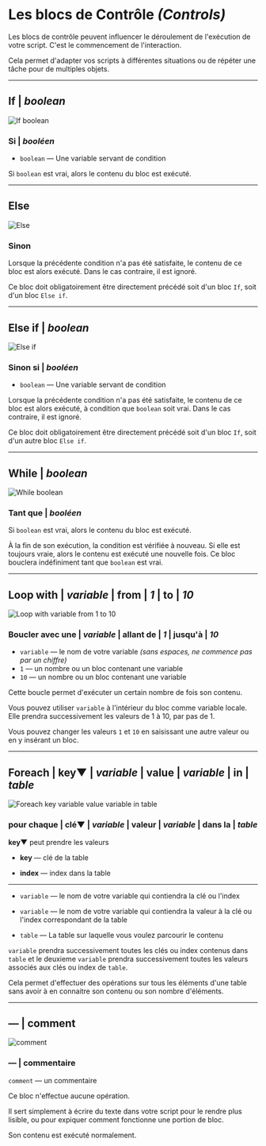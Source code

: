 # Les blocs de Contrôle *(Controls)* #

Les blocs de contrôle peuvent influencer le déroulement de l'exécution de votre script. C'est le commencement de l'interaction.

Cela permet d'adapter vos scripts à différentes situations ou de répéter une tâche pour de multiples objets.

----

## If | *boolean* ##

![If boolean](http://i.imgur.com/nH8Bgh5.png)

### Si | *booléen* ###

 * ``boolean`` — Une variable servant de condition

Si ``boolean`` est vrai, alors le contenu du bloc est exécuté.

----

## Else ##

![Else](http://i.imgur.com/IXmFdU3.png)

### Sinon ###

Lorsque la précédente condition n'a pas été satisfaite, le contenu de ce bloc est alors exécuté. Dans le cas contraire, il est ignoré.

Ce bloc doit obligatoirement être directement précédé soit d'un bloc ``If``, soit d'un bloc ``Else if``.

----

## Else if | *boolean* ##

![Else if](http://i.imgur.com/nNE662y.png)

### Sinon si | *booléen* ###

 * ``boolean`` — Une variable servant de condition

Lorsque la précédente condition n'a pas été satisfaite, le contenu de ce bloc est alors exécuté, à condition que ``boolean`` soit vrai. Dans le cas contraire, il est ignoré.

Ce bloc doit obligatoirement être directement précédé soit d'un bloc ``If``, soit d'un autre bloc ``Else if``.

----

## While | *boolean* ##

![While boolean](http://i.imgur.com/IS30fVI.png)

### Tant que | *booléen* ##

Si ``boolean`` est vrai, alors le contenu du bloc est exécuté.

À la fin de son exécution, la condition est vérifiée à nouveau. Si elle est toujours vraie, alors le contenu est exécuté une nouvelle fois. Ce bloc bouclera indéfiniment tant que ``boolean`` est vrai.

----

## Loop with | *variable* | from | *1* | to | *10* ##

![Loop with variable from 1 to 10](http://i.imgur.com/TxySyMX.png)

### Boucler avec une | *variable* | allant de | *1* | jusqu'à | *10* ###

 * ``variable`` —  le nom de votre variable *(sans espaces, ne commence pas par un chiffre)*
 * ``1`` — un nombre ou un bloc contenant une variable
 * ``10`` — un nombre ou un bloc contenant une variable

Cette boucle permet d'exécuter un certain nombre de fois son contenu.

Vous pouvez utiliser ``variable`` à l'intérieur du bloc comme variable locale. Elle prendra successivement les valeurs de 1 à 10, par pas de 1.

Vous pouvez changer les valeurs ``1`` et ``10`` en saisissant une autre valeur ou en y insérant un bloc.

----

## Foreach | **key▼** | *variable* | value | *variable* | in | *table* ##

![Foreach key variable value variable in table](http://i.imgur.com/n5XTfRX.png)

### pour chaque | **clé▼** | *variable* | valeur | *variable* | dans la | *table* ###

**key▼** peut prendre les valeurs

 * **key** — clé de la table

 * **index** —  index dans la table

----

* ``variable`` —  le nom de votre variable qui contiendra la clé ou l'index

* ``variable`` —  le nom de votre variable qui contiendra la valeur à la clé ou l'index correspondant de la table

* ``table`` — La table sur laquelle vous voulez parcourir le contenu

``variable`` prendra successivement toutes les clés ou index contenus dans ``table`` et le deuxieme ``variable`` prendra successivement toutes les valeurs associés aux clés ou index de ``table``.

Cela permet d'effectuer des opérations sur tous les éléments d'une table sans avoir à en connaitre son contenu ou son nombre d'éléments.

----

## — | comment ##

![comment](http://i.imgur.com/SuONwHu.png)

### — | commentaire ###

``comment`` — un commentaire

Ce bloc n'effectue aucune opération.

Il sert simplement à écrire du texte dans votre script pour le rendre plus lisible, ou pour expiquer comment fonctionne une portion de bloc.

Son contenu est exécuté normalement.